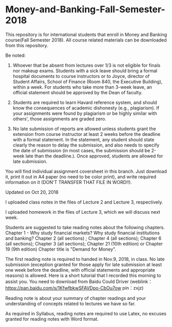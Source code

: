 # Money-and-Banking-Fall-Semester-2018
This repository is for international students that enroll in Money and Banking course(Fall Semester 2018). All course related materials can be downloaded from this repository. 

Be noted: 

1. Whoever that be absent from lectures over 1/3 is not eligible for finals nor makeup exams. Students with a sick leave should bring a formal hospital documents to course instructors or to Joyce, director of Student Affairs, School of Finance (Room 840, the Executive Building), within a week. For students who take more than 3-week leave, an official statement should be approved by the Dean of faculty. 

2. Students are required to learn Havard reference system, and should know the consequences of academic dishonesty (e.g., plagiarism). If your assignments were found by plagiarism or be highly similar with others', those assignments are graded zero. 

3. No late submission of reports are allowed unless students grant the extension from course instructor at least 2 weeks before the deadline with a formal statement. In the statement, any student should state clearly the reason to delay the submission, and also needs to specify the date of submission (in most cases, the submission should be 2-week late than the deadline.). Once approved, students are allowed for late submission. 

You will find individual assignment coversheet in this branch. Just download it, print it out in A4 paper (no need to be color print), and write required information on it (DON'T TRANSFER THAT FILE IN WORD!!). 

Updated on Oct 20, 2018

I uploaded class notes in the files of Lecture 2 and Lecture 3, respectively. 

I uploaded homework in the files of Lecture 3, which we will discuss next week. 

Students are suggested to take reading notes about the following chapters. Chapter 1 - Why study financial markets? Why study financial institutions and banking? Chapter 2 (all sections) ; Chapter 4 (all sections); Chapter 6 (all sections); Chapter 3 (all sections); Chapter 21 (10th edition) or Chapter 19 (9th edition) Chapter title is "Demand for Money". 

The first reading note is required to handed in Nov.9, 2018, in class. No late submission (exception granted for those apply for late submission at least one week before the deadline, with official statements and appropriate reasons) is allowed. Here is a short tutorial that I recorded this morning to assist you. You need to download from Baidu Could Driver (weblink：https://pan.baidu.com/s/1KfwfbkwSFAVDpo-CbOu7ow 
pin：zxjz)

Reading note is about your summary of chapter readings and your understanding of concepts related to lectures we have so far. 

As required in Syllabus, reading notes are required to use Latex, no excuses granted for reading notes with Word format. 
